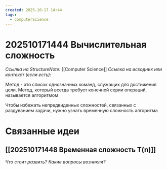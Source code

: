 ```yaml
---
created: 2025-10-17 14:44
tags:
  - computerScience
---
```

# 202510171444 Вычислительная сложность

*Ссылка на StructureNote:* [[Computer Science]]
*Ссылка на исходник или контекст (если есть):* 

Метод - это список однозначных команд, служащих для достижения цели. Метод, который всегда требует конечной серии операций, называется алгоритмом

Чтобы избежать непредвиденных сложностей, связанных с раздуванием задачи, нужно узнать временную сложность алгоритма

# Связанные идеи

 [[202510171448 Временная сложность T(n)]] 
---

*Что стоит развить? Какие вопросы возникли?*
